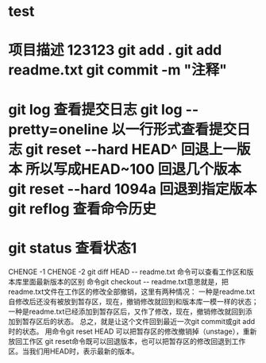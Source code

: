 # test
项目描述
123123
git add . 
git add readme.txt
git commit -m "注释"
============================
git log 查看提交日志
git log --pretty=oneline 以一行形式查看提交日志 
git reset --hard HEAD^ 回退上一版本
所以写成HEAD~100 回退几个版本
git reset --hard 1094a 回退到指定版本
git reflog 查看命令历史
=================================
git status 查看状态1
=================================
CHENGE -1
CHENGE -2
git diff HEAD -- readme.txt 命令可以查看工作区和版本库里面最新版本的区别
命令git checkout -- readme.txt意思就是，把readme.txt文件在工作区的修改全部撤销，这里有两种情况：
一种是readme.txt自修改后还没有被放到暂存区，现在，撤销修改就回到和版本库一模一样的状态；
一种是readme.txt已经添加到暂存区后，又作了修改，现在，撤销修改就回到添加到暂存区后的状态。
总之，就是让这个文件回到最近一次git commit或git add时的状态。
用命令git reset HEAD <file>可以把暂存区的修改撤销掉（unstage），重新放回工作区
git reset命令既可以回退版本，也可以把暂存区的修改回退到工作区。当我们用HEAD时，表示最新的版本。
